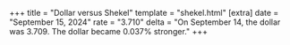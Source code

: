 +++
title = "Dollar versus Shekel"
template = "shekel.html"
[extra]
date = "September 15, 2024"
rate = "3.710"
delta = "On September 14, the dollar was 3.709. The dollar became 0.037% stronger."
+++
